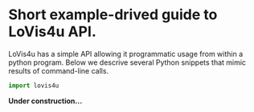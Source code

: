 # Short example-drived guide to LoVis4u API.  

LoVis4u has a simple API allowing it programmatic usage from within a python program. Below we descrive several Python snippets that mimic results of command-line calls.



```python
import lovis4u

```  

**Under construction...**